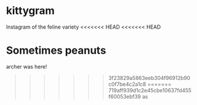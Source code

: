 kittygram
=======
Instagram of the feline variety
<<<<<<< HEAD
<<<<<<< HEAD

Sometimes peanuts
=======
archer was here!
>>>>>>> 3f23829a5863eeb304f96912b90c0f7be4c2a1c8
=======
>>>>>>> 719aff939d1c2e45cbe10637fd455f60053ebf39
as